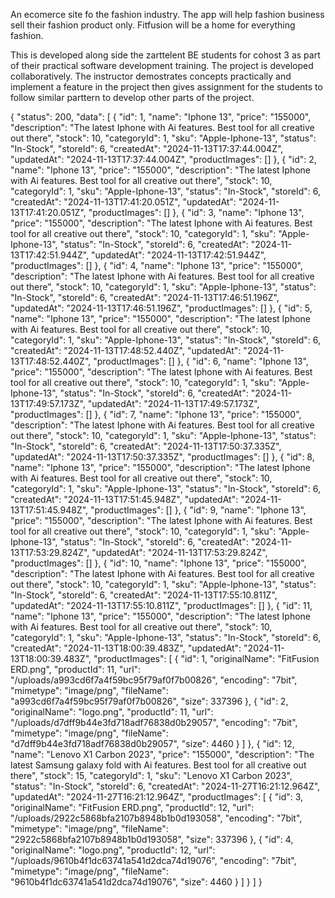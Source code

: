 An ecomerce site fo the fashion industry. The app will help fashion business sell their fashion product only.
Fitfusion will be a home for everything fashion.

This is developed along side the zarttelent BE students for cohost 3 as part of their practical software development training.
The project is developed collaboratively. The instructor demostrates concepts practically and implement a feature in the project
then gives assignment for the students to follow similar parttern to develop other parts of the project.

{
"status": 200,
"data": [
{
"id": 1,
"name": "Iphone 13",
"price": "155000",
"description": "The latest Iphone with Ai features. Best tool for all creative out there",
"stock": 10,
"categoryId": 1,
"sku": "Apple-Iphone-13",
"status": "In-Stock",
"storeId": 6,
"createdAt": "2024-11-13T17:37:44.004Z",
"updatedAt": "2024-11-13T17:37:44.004Z",
"productImages": []
},
{
"id": 2,
"name": "Iphone 13",
"price": "155000",
"description": "The latest Iphone with Ai features. Best tool for all creative out there",
"stock": 10,
"categoryId": 1,
"sku": "Apple-Iphone-13",
"status": "In-Stock",
"storeId": 6,
"createdAt": "2024-11-13T17:41:20.051Z",
"updatedAt": "2024-11-13T17:41:20.051Z",
"productImages": []
},
{
"id": 3,
"name": "Iphone 13",
"price": "155000",
"description": "The latest Iphone with Ai features. Best tool for all creative out there",
"stock": 10,
"categoryId": 1,
"sku": "Apple-Iphone-13",
"status": "In-Stock",
"storeId": 6,
"createdAt": "2024-11-13T17:42:51.944Z",
"updatedAt": "2024-11-13T17:42:51.944Z",
"productImages": []
},
{
"id": 4,
"name": "Iphone 13",
"price": "155000",
"description": "The latest Iphone with Ai features. Best tool for all creative out there",
"stock": 10,
"categoryId": 1,
"sku": "Apple-Iphone-13",
"status": "In-Stock",
"storeId": 6,
"createdAt": "2024-11-13T17:46:51.196Z",
"updatedAt": "2024-11-13T17:46:51.196Z",
"productImages": []
},
{
"id": 5,
"name": "Iphone 13",
"price": "155000",
"description": "The latest Iphone with Ai features. Best tool for all creative out there",
"stock": 10,
"categoryId": 1,
"sku": "Apple-Iphone-13",
"status": "In-Stock",
"storeId": 6,
"createdAt": "2024-11-13T17:48:52.440Z",
"updatedAt": "2024-11-13T17:48:52.440Z",
"productImages": []
},
{
"id": 6,
"name": "Iphone 13",
"price": "155000",
"description": "The latest Iphone with Ai features. Best tool for all creative out there",
"stock": 10,
"categoryId": 1,
"sku": "Apple-Iphone-13",
"status": "In-Stock",
"storeId": 6,
"createdAt": "2024-11-13T17:49:57.173Z",
"updatedAt": "2024-11-13T17:49:57.173Z",
"productImages": []
},
{
"id": 7,
"name": "Iphone 13",
"price": "155000",
"description": "The latest Iphone with Ai features. Best tool for all creative out there",
"stock": 10,
"categoryId": 1,
"sku": "Apple-Iphone-13",
"status": "In-Stock",
"storeId": 6,
"createdAt": "2024-11-13T17:50:37.335Z",
"updatedAt": "2024-11-13T17:50:37.335Z",
"productImages": []
},
{
"id": 8,
"name": "Iphone 13",
"price": "155000",
"description": "The latest Iphone with Ai features. Best tool for all creative out there",
"stock": 10,
"categoryId": 1,
"sku": "Apple-Iphone-13",
"status": "In-Stock",
"storeId": 6,
"createdAt": "2024-11-13T17:51:45.948Z",
"updatedAt": "2024-11-13T17:51:45.948Z",
"productImages": []
},
{
"id": 9,
"name": "Iphone 13",
"price": "155000",
"description": "The latest Iphone with Ai features. Best tool for all creative out there",
"stock": 10,
"categoryId": 1,
"sku": "Apple-Iphone-13",
"status": "In-Stock",
"storeId": 6,
"createdAt": "2024-11-13T17:53:29.824Z",
"updatedAt": "2024-11-13T17:53:29.824Z",
"productImages": []
},
{
"id": 10,
"name": "Iphone 13",
"price": "155000",
"description": "The latest Iphone with Ai features. Best tool for all creative out there",
"stock": 10,
"categoryId": 1,
"sku": "Apple-Iphone-13",
"status": "In-Stock",
"storeId": 6,
"createdAt": "2024-11-13T17:55:10.811Z",
"updatedAt": "2024-11-13T17:55:10.811Z",
"productImages": []
},
{
"id": 11,
"name": "Iphone 13",
"price": "155000",
"description": "The latest Iphone with Ai features. Best tool for all creative out there",
"stock": 10,
"categoryId": 1,
"sku": "Apple-Iphone-13",
"status": "In-Stock",
"storeId": 6,
"createdAt": "2024-11-13T18:00:39.483Z",
"updatedAt": "2024-11-13T18:00:39.483Z",
"productImages": [
{
"id": 1,
"originalName": "FitFusion ERD.png",
"productId": 11,
"url": "/uploads/a993cd6f7a4f59bc95f79af0f7b00826",
"encoding": "7bit",
"mimetype": "image/png",
"fileName": "a993cd6f7a4f59bc95f79af0f7b00826",
"size": 337396
},
{
"id": 2,
"originalName": "logo.png",
"productId": 11,
"url": "/uploads/d7dff9b44e3fd718adf76838d0b29057",
"encoding": "7bit",
"mimetype": "image/png",
"fileName": "d7dff9b44e3fd718adf76838d0b29057",
"size": 4460
}
]
},
{
"id": 12,
"name": "Lenovo X1 Carbon 2023",
"price": "155000",
"description": "The latest Samsung galaxy fold with Ai features. Best tool for all creative out there",
"stock": 15,
"categoryId": 1,
"sku": "Lenovo X1 Carbon 2023",
"status": "In-Stock",
"storeId": 6,
"createdAt": "2024-11-27T16:21:12.964Z",
"updatedAt": "2024-11-27T16:21:12.964Z",
"productImages": [
{
"id": 3,
"originalName": "FitFusion ERD.png",
"productId": 12,
"url": "/uploads/2922c5868bfa2107b8948b1b0d193058",
"encoding": "7bit",
"mimetype": "image/png",
"fileName": "2922c5868bfa2107b8948b1b0d193058",
"size": 337396
},
{
"id": 4,
"originalName": "logo.png",
"productId": 12,
"url": "/uploads/9610b4f1dc63741a541d2dca74d19076",
"encoding": "7bit",
"mimetype": "image/png",
"fileName": "9610b4f1dc63741a541d2dca74d19076",
"size": 4460
}
]
}
]
}
